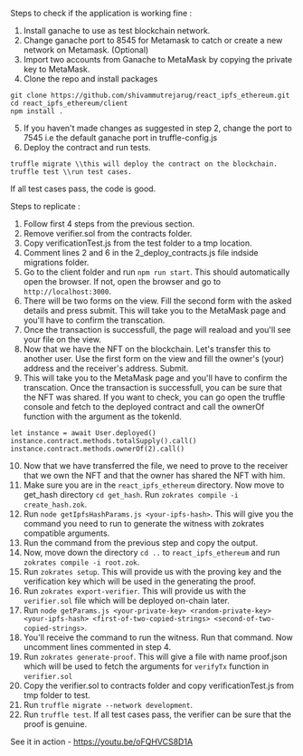 Steps to check if the application is working fine :

1. Install ganache to use as test blockchain network.
2. Change ganache port to 8545 for Metamask to catch or create a new network on Metamask. (Optional)
3. Import two accounts from Ganache to MetaMask by copying the private key to MetaMask.
4. Clone the repo and install packages
```
git clone https://github.com/shivammutrejarug/react_ipfs_ethereum.git
cd react_ipfs_ethereum/client
npm install . 
```
5. If you haven't made changes as suggested in step 2, change the port to 7545 i.e the default ganache port in truffle-config.js 
6. Deploy the contract and run tests.
```
truffle migrate \\this will deploy the contract on the blockchain.
truffle test \\run test cases.
```
If all test cases pass, the code is good. 


Steps to replicate : 

1. Follow first 4 steps from the previous section. 
2. Remove verifier.sol from the contracts folder.
3. Copy verificationTest.js from the test folder to a tmp location.
4. Comment lines 2 and 6 in the 2_deploy_contracts.js file indside migrations folder.
5. Go to the client folder and run `npm run start`. This should automatically open the browser. If not, open the browser and go to `http://localhost:3000`.
6. There will be two forms on the view. Fill the second form with the asked details and press submit. This will take you to the MetaMask page and you'll have to confirm the transcation.
7. Once the transaction is successfull, the page will reaload and you'll see your file on the view. 
8. Now that we have the NFT on the blockchain. Let's transfer this to another user. Use the first form on the view and fill the owner's (your) address and the receiver's address. Submit.
9. This will take you to the MetaMask page and you'll have to confirm the transcation. Once the transaction is successfull, you can be sure that the NFT was shared. If you want to check, you can go open the truffle console and fetch to the deployed contract and call the ownerOf function with the argument as the tokenId.

```
let instance = await User.deployed()
instance.contract.methods.totalSupply().call() 
instance.contract.methods.ownerOf(2).call()
```

10. Now that we have transferred the file, we need to prove to the receiver that we own the NFT and that the owner has shared the NFT with him.
11. Make sure you are in the `react_ipfs_ethereum` directory. Now move to get_hash directory `cd get_hash`. Run `zokrates compile -i create_hash.zok`. 
12. Run `node getIpfsHashParams.js <your-ipfs-hash>`. This will give you the command you need to run to generate the witness with zokrates compatible arguments.
13. Run the command from the previous step and copy the output.
14. Now, move down the directory `cd ..` to `react_ipfs_ethereum` and run `zokrates compile -i root.zok`.
15. Run `zokrates setup`. This will provide us with the proving key and the verification key which will be used in the generating the proof.
16. Run `zokrates export-verifier`. This will provide us with the `verifier.sol` file which will be deployed on-chain later.
17. Run `node getParams.js <your-private-key> <random-private-key> <your-ipfs-hash> <first-of-two-copied-strings> <second-of-two-copied-strings>`.
18. You'll receive the command to run the witness. Run that command. Now uncomment lines commented in step 4. 
19. Run `zokrates generate-proof`. This will give a file with name proof.json which will be used to fetch the arguments for `verifyTx` function in `verifier.sol`
19. Copy the verifier.sol to contracts folder and copy verificationTest.js from tmp folder to test.
20. Run `truffle migrate --network development`.
21. Run `truffle test`. If all test cases pass, the verifier can be sure that the proof is genuine.




See it in action - https://youtu.be/oFQHVCS8D1A


